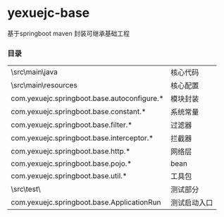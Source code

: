 # yexuejc-base

基于springboot maven 封装可继承基础工程

### 目录
<table>
    <tr>
        <td>\src\main\java</td>
        <td>核心代码</td>
    </tr>
    <tr>
        <td>\src\main\resources</td>
        <td>核心配置</td>
    </tr>
    <tr>
        <td>com.yexuejc.springboot.base.autoconfigure.*</td>
        <td>模块封装</td>
    </tr>
    <tr>
        <td>com.yexuejc.springboot.base.constant.*</td>
        <td>系统常量</td>
    </tr>
    <tr>
        <td>com.yexuejc.springboot.base.filter.*</td>
        <td>过滤器</td>
    </tr>
    <tr>
        <td>com.yexuejc.springboot.base.interceptor.*</td>
        <td>拦截器</td>
    </tr>
    <tr>
        <td>com.yexuejc.springboot.base.http.*</td>
        <td>网络层</td>
    </tr>
    <tr>
        <td>com.yexuejc.springboot.base.pojo.*</td>
        <td>bean</td>
    </tr>
    <tr>
        <td>com.yexuejc.springboot.base.util.*</td>
        <td>工具包</td>
    </tr>
    <tr>
        <td>\src\test\</td>
        <td>测试部分</td>
    </tr>
    <tr>
        <td>com.yexuejc.springboot.base.ApplicationRun</td>
        <td>测试启动入口</td>
    </tr>
</table>